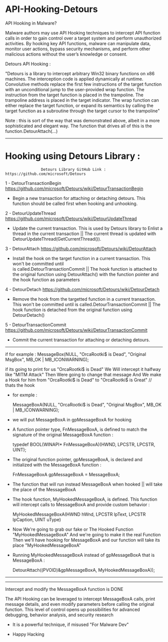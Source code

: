 # API-Hooking-Detours


API Hooking in Malware? 

Malware authors may use API Hooking techniques to intercept API function 
calls in order to gain control over a target system and perform unauthorized 
activities. By hooking key API functions, malware can manipulate data, monitor 
user actions, bypass security mechanisms, and perform other malicious actions 
without the user’s knowledge or consent.


Detours API Hooking : 

"Detours is a library to intercept arbitrary Win32 binary functions on x86 machines. 
The interception code is applied dynamically at runtime. Convolutive methods replace 
the first few instructions of the target function with an unconditional jump to the 
user-provided wrap function. The instruction from the target function is placed in 
the trampoline. The trampoline address is placed in the target indicator. The wrap 
function can either replace the target function, or expand its semantics by calling 
the target function as a subroutine through the target cursor to the trampoline"

Note : 
      this is sort of the way that was demonstrated above, albeit in a more 
	    sophisticated and elegant way. The function that drives all of this is 
	    the function.DetourAttach(…)
___________________________________________________________________________________


# Hooking using Detours Library :

                    Detours Library GitHub Link : https://github.com/microsoft/Detours
1 - DetourTransactionBegin        https://github.com/microsoft/Detours/wiki/DetourTransactionBegin  
  - Begin a new transaction for attaching or detaching detours. This function should be called first 
    when hooking and unhooking.

2 - DetourUpdateThread            https://github.com/microsoft/Detours/wiki/DetourUpdateThread
  - Update the current transaction. This is used by Detours library to Enlist a thread in the current 
    transaction || The current thread is updated with DetourUpdateThread(GetCurrentThread()).

3 - DetourAttach                  https://github.com/microsoft/Detours/wiki/DetourAttach
  - Install the hook on the target function in a current transaction. This won't be committed until  
     is called.DetourTransactionCommit || The hook function is attached to the original function 
     using DetourAttach() with the function pointer and the hook function as parameters

4 - DetourDetach                  https://github.com/microsoft/Detours/wiki/DetourDetach
  - Remove the hook from the targetted function in a current transaction. This won't be committed 
     until  is called.DetourTransactionCommit || The hook function is detached from the original 
     function using DetourDetach()

5 - DetourTransactionCommit       https://github.com/microsoft/Detours/wiki/DetourTransactionCommit
  - Commit the current transaction for attaching or detaching detours.





___________________________________________________________________________________






if for example :     MessageBox(NULL, "OrcaRootki$ is Dead", "Original MsgBox", MB_OK | MB_ICONWARNING);

if its going to print for us "OrcaRootki$ is Dead" We Will intercept it halfway like "MITM Attack"
Then Were going to change that message And We make a Hook for him from "OrcaRootki$ is Dead" to 
"OrcaRootki$ is Great"  // thats the hook 




- for exmple : 

    MessageBoxA(NULL, "OrcaRootki$ is Dead", "Original MsgBox", MB_OK | MB_ICONWARNING);

- we will put MessageBoxA in gpMessageBoxA for hooking 

- A function pointer type, FnMessageBoxA, is defined to match the signature of the original MessageBoxA function :
  
  typedef BOOL(WINAPI* FnMessageBoxA)(HWND, LPCSTR, LPCSTR, UINT);

- The original function pointer, gpMessageBoxA, is declared and initialized with the MessageBoxA function :
  
  FnMessageBoxA gpMessageBoxA = MessageBoxA;



- The function that will run instead MessageBoxA when hooked || will take the place of the MessageBoxA
- The hook function, MyHookedMessageBoxA, is defined. This function will intercept calls to MessageBoxA and provide custom behavior :
  
  MyHookedMessageBoxA(HWND hWnd, LPCSTR lpText, LPCSTR lpCaption, UINT uType)         



- Now We're going to grab our fake or The Hooked Function "MyHookedMessageBoxA" And we're going to make it the real Function Then
  we'll have hooking for MessageBoxA and our function will take its place "MyHookedMessageBoxA"

- Running MyHookedMessageBoxA instead of gpMessageBoxA that is MessageBoxA :
  
	DetourAttach((PVOID)&gpMessageBoxA, MyHookedMessageBoxA));
	
___________________________________________________________________________________


___________________________________________________________________________________
  Intercept and modify the MessageBoxA function is DONE

  The API Hooking can be leveraged to intercept MessageBoxA calls, 
  print message details, and even modify parameters before calling 
  the original function. This level of control opens up possibilities 
  for advanced debugging, behavior analysis, and security research
	
- It is a powerful technique, if misused "For Malware Dev"
	
	
	



- Happy Hacking




